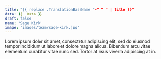 ```yaml
---
title: "{{ replace .TranslationBaseName "-" " " | title }}"
date: {{ .Date }}
draft: false
name: 'Sage Kirk'
image: 'images/team/sage-kirk.jpg'
---
```


Lorem ipsum dolor sit amet, consectetur adipiscing elit, sed do eiusmod tempor incididunt ut labore et dolore magna aliqua. Bibendum arcu vitae elementum curabitur vitae nunc sed. Tortor at risus viverra adipiscing at in.
